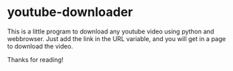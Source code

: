 # youtube-downloader
This is a little program to download any youtube video using python and webbrowser. Just add the link in the URL variable, and you will get in a page to download the video.

Thanks for reading!
